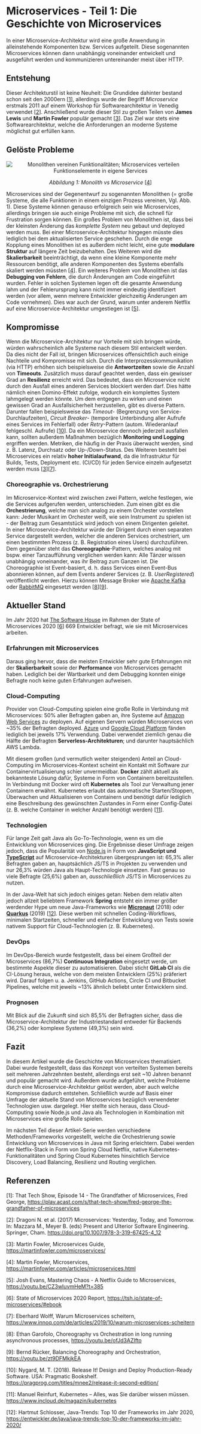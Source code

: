 # Microservices - Teil 1: Die Geschichte von Microservices

In einer Microservice-Architektur wird eine große Anwendung in alleinstehende Komponenten bzw. Services aufgeteilt. Diese sogenannten Microservices können dann unabhängig voneinander entwickelt und ausgeführt werden und kommunizieren untereinander meist über HTTP.

## Entstehung

Dieser Architekturstil ist keine Neuheit: Die Grundidee dahinter bestand schon seit den 2000ern \[[1]\], allerdings wurde der Begriff _Microservice_ erstmals 2011 auf einem Workshop für Softwarearchitektur in Venedig verwendet \[[2]\]. Anschließend wurde dieser Stil zu großen Teilen von **James Lewis** und **Martin Fowler** populär gemacht \[[3]\]. Das Ziel war stets eine Softwarearchitektur, welche die Anforderungen an moderne Systeme möglichst gut erfüllen kann.

## Gelöste Probleme

<center>

  ![Monolithen vereinen Funktionalitäten; Microservices verteilen Funktionselemente in eigene Services][img:monolith]

  _Abbildung 1: Monolith vs Microservice_ \[[4]\]
</center>

Microservices sind der Gegenentwurf zu sogenannten Monolithen (= große Systeme, die alle Funktionen in einem einzigen Prozess vereinen, Vgl. Abb. 1). Diese Systeme können genauso erfolgreich sein wie Microservices, allerdings bringen sie auch einige Probleme mit sich, die schnell für Frustration sorgen können. Ein großes Problem von Monolithen ist, dass bei der kleinsten Änderung das _komplette System_ neu gebaut und deployed werden muss. Bei einer Microservice-Architektur hingegen müsste dies lediglich bei dem aktualisierten Service geschehen. Durch die enge Kopplung eines Monolithen ist es außerdem nicht leicht, eine gute **modulare Struktur** auf längere Zeit beizubehalten. Des Weiteren wird die **Skalierbarkeit** beeinträchtigt, da wenn eine kleine Komponente mehr Ressourcen benötigt, alle anderen Komponenten des Systems ebenfalls skaliert werden müssten \[[4]\]. Ein weiteres Problem von Monolithen ist das **Debugging von Fehlern**, die durch Änderungen am Code eingeführt wurden. Fehler in solchen Systemen legen oft die gesamte Anwendung lahm und der Fehlerursprung kann nicht immer eindeutig identifiziert werden (vor allem, wenn mehrere Entwickler gleichzeitig Änderungen am Code vornehmen). Dies war auch der Grund, warum unter anderem Netflix auf eine Microservice-Architektur umgestiegen ist \[[5]\].

## Kompromisse

Wenn die Microservice-Architektur nur Vorteile mit sich bringen würde, würden wahrscheinlich alle Systeme nach diesem Stil entwickelt werden. Da dies nicht der Fall ist, bringen Microservices offensichtlich auch einige Nachteile und Kompromisse mit sich.
Durch die Interprozesskommunikation (via HTTP) erhöhen sich beispielsweise die **Antwortzeiten** sowie die Anzahl von **Timeouts**.
Zusätzlich muss darauf geachtet werden, dass ein gewisser Grad an **Resilienz** erreicht wird. Das bedeutet, dass ein Microservice nicht durch den Ausfall eines anderen Services blockiert werden darf. Dies hätte nämlich einen Domino-Effekt zufolge, wodurch ein komplettes System lahmgelegt werden könnte. Um dem entgegen zu wirken und einen gewissen Grad an Ausfallsicherheit herzustellen, gibt es diverse Pattern. Darunter fallen beispielsweise das _Timeout_- (Begrenzung von Service-Durchlaufzeiten), _Circuit Breaker_- (temporäre Unterbindung aller Aufrufe eines Services im Fehlerfall) oder _Retry_-Pattern (autom. Wiederanlauf fehlgeschl. Aufrufe) \[[10]\].
Da ein Microservice dennoch jederzeit ausfallen kann, sollten außerdem Maßnahmen bezüglich **Monitoring und Logging** ergriffen werden. Metriken, die häufig in der Praxis überwacht werden, sind z. B. Latenz, Durchsatz oder Up-/Down-Status.
Des Weiteren besteht bei Microservices ein relativ **hoher Initialaufwand**, da die Infrastruktur für Builds, Tests, Deployment etc. (CI/CD) für jeden Service einzeln aufgesetzt werden muss \[[3]\]\[[7]\].

### Choreographie vs. Orchestrierung

Im Microservice-Kontext wird zwischen zwei Pattern, welche festlegen, wie die Services aufgerufen werden, unterschieden. Zum einen gibt es die **Orchestrierung**, welche man sich analog zu einem Orchester vorstellen kann: Jeder Musikant im Orchester weiß, wie sein Instrument zu spielen ist - der Beitrag zum Gesamtstück wird jedoch von einem Dirigenten geleitet. In einer Microservice-Architektur würde der Dirigent durch einen separaten Service dargestellt werden, welcher die anderen Services orchestriert, um einen bestimmten Prozess (z. B. Registration eines Users) durchzuführen.
Dem gegenüber steht das **Choreographie**-Pattern, welches analog mit bspw. einer Tanzaufführung verglichen werden kann: Alle Tänzer wissen unabhängig voneinander, was ihr Beitrag zum Ganzen ist. Die Choreographie ist Event-basiert, d. h. dass Services einen Event-Bus abonnieren können, auf dem Events anderer Services (z. B. _UserRegistered_) veröffentlicht werden. Hierzu können Message Broker wie [Apache Kafka][site:kafka] oder [RabbitMQ][site:rabbit] eingesetzt werden \[[8]\]\[[9]\].

## Aktueller Stand

Im Jahr 2020 hat [The Software House][site:tsh] im Rahmen der State of Microservices 2020 \[[6]\] 669 Entwickler befragt, wie sie mit Microservices arbeiten.

### Erfahrungen mit Microservices

Daraus ging hervor, dass die meisten Entwickler sehr gute Erfahrungen mit der **Skalierbarkeit** sowie der **Performance** von Microservices gemacht haben. Lediglich bei der Wartbarkeit und dem Debugging konnten einige Befragte noch keine guten Erfahrungen aufweisen.

### Cloud-Computing

Provider von Cloud-Computing spielen eine große Rolle in Verbindung mit Microservices: 50% aller Befragten gaben an, ihre Systeme auf [Amazon Web Services][site:aws] zu deployen. Auf eigenen Servern würden Microservices von ~35% der Befragten deployed. [Azure][site:azure] und [Google Cloud Platform][site:gcp] fänden lediglich bei jeweils 17% Verwendung.
Dabei verwendet ziemlich genau die Hälfte der Befragten **Serverless-Architekturen**; und darunter hauptsächlich AWS Lambda.

Mit diesem großen (und vermutlich weiter steigenden) Anteil an Cloud-Computing im Microservices-Kontext scheint ein Kontakt mit Software zur Containervirtualisierung schier unvermeidbar. **Docker** zählt aktuell als bekannteste Lösung dafür, Systeme in Form von Containern bereitzustellen. In Verbindung mit Docker wird oft **Kubernetes** als Tool zur Verwaltung jener Containern erwähnt. Kubernetes erlaubt das automatische Starten/Stoppen, Überwachen und Aktualisieren von Containern und benötigt dafür lediglich eine Beschreibung des gewünschten Zustandes in Form einer Config-Datei (z. B. welche Container in welcher Anzahl benötigt werden) \[[11]\].

### Technologien

Für lange Zeit galt Java als Go-To-Technologie, wenn es um die Entwicklung von Microservices ging. Die Ergebnisse dieser Umfrage zeigen jedoch, dass die Popularität von [Node.js][site:nodejs] in Form von **JavaScript und [TypeScript][site:ts]** auf Microservice-Architekturen übergesprungen ist: 65,3% aller Befragten gaben an, hauptsächlich JS/TS in Projekten zu verwenden und nur 26,3% würden Java als Haupt-Technologie einsetzen. Fast genau so viele Befragte (25,6%) gaben an, _ausschließlich_ JS/TS in Microservices zu nutzen.

In der Java-Welt hat sich jedoch einiges getan: Neben dem relativ alten jedoch allzeit beliebtem Framework **Spring** entsteht ein immer größer werdender Hype um neue Java-Frameworks wie **[Micronaut][site:micronaut]** (2018) oder **[Quarkus][site:quarkus]** (2019) \[[12]\]. Diese werben mit schnellen Coding-Workflows, minimalen Startzeiten, schneller und einfacher Entwicklung von Tests sowie nativem Support für Cloud-Technologien (z. B. Kubernetes).

### DevOps

Im DevOps-Bereich wurde festgestellt, dass bei einem Großteil der Microservices (86,7%) **Continuous Integration** eingesetzt werde, um bestimmte Aspekte dieser zu automatisieren. Dabei sticht **GitLab CI** als die CI-Lösung heraus, welche von dem meisten Entwicklern (25%) präferiert wird. Darauf folgen u. a. Jenkins, GitHub Actions, Circle CI und Bitbucket Pipelines, welche mit jeweils ~13% ähnlich beliebt unter Entwicklern sind.

### Prognosen

Mit Blick auf die Zukunft sind sich 85,5% der Befragten sicher, dass die Microservice-Architektur der Industriestandard entweder für Backends (36,2%) oder komplexe Systeme (49,3%) sein wird.

## Fazit

In diesem Artikel wurde die Geschichte von Microservices thematisiert. Dabei wurde festgestellt, dass das Konzept von verteilten Systemen bereits seit mehreren Jahrzehnten besteht, allerdings erst seit ~10 Jahren benannt und populär gemacht wird. Außerdem wurde aufgeführt, welche Probleme durch eine Microservice-Architektur gelöst werden, aber auch welche Kompromisse dadurch entstehen. Schließlich wurde auf Basis einer Umfrage der aktuelle Stand von Microservices bezüglich verwendeter Technologien usw. dargelegt. Hier stellte sich heraus, dass Cloud-Computing sowie Node.js und Java als Technologien in Kombination mit Microservices eine große Rolle spielen.

Im nächsten Teil dieser Artikel-Serie werden verschiedene Methoden/Frameworks vorgestellt, welche die Orchestrierung sowie Entwicklung von Microservices in Java mit Spring erleichtern. Dabei werden der Netflix-Stack in Form von Spring Cloud Netflix, native Kubernetes-Funktionalitäten und Spring Cloud Kubernetes hinsichtlich Service Discovery, Load Balancing, Resilienz und Routing verglichen.

## Referenzen

\[1\]: That Tech Show, Episode 14 - The Grandfather of Microservices, Fred George, <https://play.acast.com/s/that-tech-show/fred-george-the-grandfather-of-microservices>

\[2\]: Dragoni N. et al. (2017) Microservices: Yesterday, Today, and Tomorrow. In: Mazzara M., Meyer B. (eds) Present and Ulterior Software Engineering. Springer, Cham. <https://doi.org/10.1007/978-3-319-67425-4_12>

\[3\]: Martin Fowler, Microservices Guide, <https://martinfowler.com/microservices/>

\[4\]: Martin Fowler, Microservices, <https://martinfowler.com/articles/microservices.html>

\[5\]: Josh Evans, Mastering Chaos - A Netflix Guide to Microservices, <https://youtu.be/CZ3wIuvmHeM?t=385>

\[6\]: State of Microservices 2020 Report, <https://tsh.io/state-of-microservices/#ebook>

\[7\]: Eberhard Wolff, Warum Microservices scheitern, <https://www.innoq.com/de/articles/2019/10/warum-microservices-scheitern>

\[8\]: Ethan Garofolo, Choreography vs Orchestration in long running asynchronous processes, <https://youtu.be/ofJd3AZIfto>

\[9\]: Bernd Rücker, Balancing Choreography and Orchestration, <https://youtu.be/zt9DFMkjkEA>

\[10\]: Nygard, M. T. (2018). Release It! Design and Deploy Production-Ready Software. USA: Pragmatic Bookshelf. <https://pragprog.com/titles/mnee2/release-it-second-edition/>

\[11\]: Manuel Reinfurt, Kubernetes – Alles, was Sie darüber wissen müssen. <https://www.incloud.de/magazin/kubernetes>

\[12\]: Hartmut Schlosser, Java-Trends: Top 10 der Frameworks im Jahr 2020, <https://entwickler.de/java/java-trends-top-10-der-frameworks-im-jahr-2020/>

<!----------------------------->
<!-- Referenzen für Markdown -->
[1]: https://play.acast.com/s/that-tech-show/fred-george-the-grandfather-of-microservices
[2]: https://doi.org/10.1007/978-3-319-67425-4_12
[3]: https://martinfowler.com/microservices/
[4]: https://martinfowler.com/articles/microservices.html
[5]: https://youtu.be/CZ3wIuvmHeM?t=385
[6]: https://tsh.io/state-of-microservices/#ebook
[7]: https://www.innoq.com/de/articles/2019/10/warum-microservices-scheitern
[8]: https://youtu.be/ofJd3AZIfto
[9]: https://youtu.be/zt9DFMkjkEA
[10]: https://pragprog.com/titles/mnee2/release-it-second-edition/
[11]: https://www.incloud.de/magazin/kubernetes
[12]: https://entwickler.de/java/java-trends-top-10-der-frameworks-im-jahr-2020
<!-- Seiten & Bilder -->
[img:monolith]: img/monolith-vs-microservice.png
[site:aws]: https://aws.amazon.com/
[site:azure]: https://azure.microsoft.com/
[site:gcp]: https://cloud.google.com/
[site:tsh]: https://tsh.io/
[site:nodejs]: https://nodejs.org/
[site:ts]: https://www.typescriptlang.org/
[site:kafka]: https://kafka.apache.org/
[site:rabbit]: https://www.rabbitmq.com/
[site:quarkus]: https://quarkus.io/
[site:micronaut]: https://micronaut.io/
